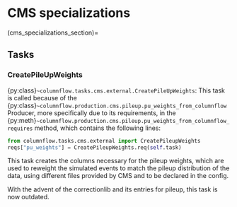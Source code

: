 # CMS specializations

(cms_specializations_section)=

## Tasks

### CreatePileUpWeights

{py:class}`~columnflow.tasks.cms.external.CreatePileUpWeights`:
This task is called because of the {py:class}`~columnflow.production.cms.pileup.pu_weights_from_columnflow` Producer, more specifically due to its requirements, in the {py:meth}`~columnflow.production.cms.pileup.pu_weights_from_columnflow_requires` method, which contains the following lines:

```python
from columnflow.tasks.cms.external import CreatePileupWeights
reqs["pu_weights"] = CreatePileupWeights.req(self.task)
```

This task creates the columns necessary for the pileup weights, which are used to reweight the simulated events to match the pileup distribution of the data, using different files provided by CMS and to be declared in the config.

With the advent of the correctionlib and its entries for pileup, this task is now outdated.
